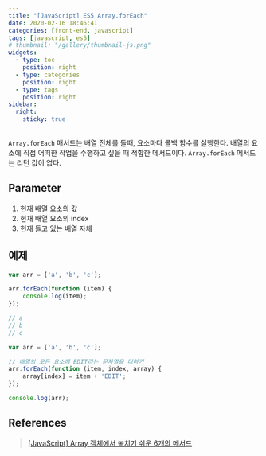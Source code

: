 ```yaml
---
title: "[JavaScript] ES5 Array.forEach"
date: 2020-02-16 18:46:41
categories: [front-end, javascript]
tags: [javascript, es5]
# thumbnail: "/gallery/thumbnail-js.png"
widgets:
  - type: toc
    position: right
  - type: categories
    position: right
  - type: tags
    position: right
sidebar:
  right:
    sticky: true
---
```


`Array.forEach` 매서드는 배열 전체를 돌때, 요소마다 콜백 함수를 실행한다. 배열의 요소에 직접 어떠한 작업을 수행하고 싶을 때 적합한 메서드이다. `Array.forEach` 메서드는 리턴 값이 없다.

<!-- more -->

## Parameter

1. 현재 배열 요소의 값
2. 현재 배열 요소의 index
3. 현재 돌고 있는 배열 자체

## 예제

```javascript
var arr = ['a', 'b', 'c'];

arr.forEach(function (item) {
    console.log(item);
});

// a
// b
// c
```

```javascript
var arr = ['a', 'b', 'c'];

// 배열의 모든 요소에 EDIT라는 문자열을 더하기
arr.forEach(function (item, index, array) {
    array[index] = item + 'EDIT';
});

console.log(arr);
```

## References
> [[JavaScript] Array 객체에서 놓치기 쉬운 6개의 메서드](https://programmingsummaries.tistory.com/357)  
